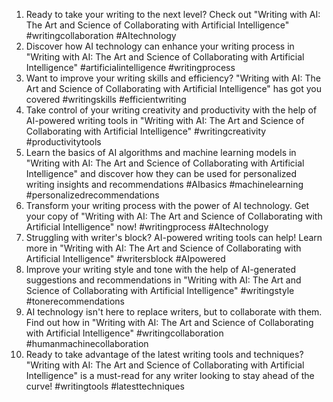1. Ready to take your writing to the next level? Check out "Writing with AI: The Art and Science of Collaborating with Artificial Intelligence" #writingcollaboration #AItechnology
2. Discover how AI technology can enhance your writing process in "Writing with AI: The Art and Science of Collaborating with Artificial Intelligence" #artificialintelligence #writingprocess
3. Want to improve your writing skills and efficiency? "Writing with AI: The Art and Science of Collaborating with Artificial Intelligence" has got you covered #writingskills #efficientwriting
4. Take control of your writing creativity and productivity with the help of AI-powered writing tools in "Writing with AI: The Art and Science of Collaborating with Artificial Intelligence" #writingcreativity #productivitytools
5. Learn the basics of AI algorithms and machine learning models in "Writing with AI: The Art and Science of Collaborating with Artificial Intelligence" and discover how they can be used for personalized writing insights and recommendations #AIbasics #machinelearning #personalizedrecommendations
6. Transform your writing process with the power of AI technology. Get your copy of "Writing with AI: The Art and Science of Collaborating with Artificial Intelligence" now! #writingprocess #AItechnology
7. Struggling with writer's block? AI-powered writing tools can help! Learn more in "Writing with AI: The Art and Science of Collaborating with Artificial Intelligence" #writersblock #AIpowered
8. Improve your writing style and tone with the help of AI-generated suggestions and recommendations in "Writing with AI: The Art and Science of Collaborating with Artificial Intelligence" #writingstyle #tonerecommendations
9. AI technology isn't here to replace writers, but to collaborate with them. Find out how in "Writing with AI: The Art and Science of Collaborating with Artificial Intelligence" #writingcollaboration #humanmachinecollaboration
10. Ready to take advantage of the latest writing tools and techniques? "Writing with AI: The Art and Science of Collaborating with Artificial Intelligence" is a must-read for any writer looking to stay ahead of the curve! #writingtools #latesttechniques
